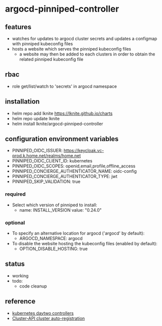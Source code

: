 # argocd-pinniped-controller

## features ##
- watches for updates to argocd cluster secrets and updates a configmap with pinniped kubeconfig files
- hosts a website which serves the pinniped kubeconfig files
  - a website may then be added to each clusters in order to obtain the related pinniped kubeconfig file

## rbac ##
- role get/list/watch to 'secrets' in argocd namespace

## installation ##
- helm repo add lknite https://lknite.github.io/charts
- helm repo update lknite
- helm install lknite/argocd-pinniped-controller

## configuration environment variables ##
- PINNIPED_OIDC_ISSUER: https://keycloak.vc-prod.k.home.net/realms/home.net
- PINNIPED_OIDC_CLIENT_ID: kubernetes
- PINNIPED_OIDC_SCOPES: openid,email,profile,offline_access
- PINNIPED_CONCIERGE_AUTHENTICATOR_NAME: oidc-config
- PINNIPED_CONCIERGE_AUTHENTICATOR_TYPE: jwt
- PINNIPED_SKIP_VALIDATION: true

### required ###
- Select which version of pinniped to install:
  - name: INSTALL_VERSION
    value: "0.24.0"

### optional ###
- To specify an alternative location for argocd ('argocd' by default):
  - ARGOCD_NAMESPACE: argocd
- To disable the website hosting the kubeconfig files (enabled by default):
  - OPTION_DISABLE_HOSTING: true
  
## status ##
- working
- todo:
  - code cleanup

## reference ##
- [kubernetes daytwo controllers](https://www.travisloyd.xyz/2023/07/08/kubernetes-daytwo-controllers/)
- [Cluster-API cluster auto-registration](https://github.com/argoproj/argo-cd/issues/9033)
